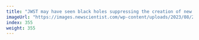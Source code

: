 ```yaml
---
title: "JWST may have seen black holes suppressing the creation of new stars"
imageUrl: "https://images.newscientist.com/wp-content/uploads/2023/08/24132659/SEI_168574221.jpg?width=788"
index: 355
weight: 355
---
```


